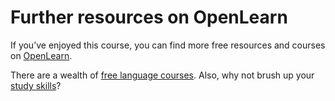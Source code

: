 # Further resources on OpenLearn


If you’ve enjoyed this course, you can find more free resources and courses on [OpenLearn](http://www.open.edu/openlearn/).

There are a wealth of [free language courses](http://www.open.edu/openlearn/languages). Also, why not brush up your [study skills](http://www.open.edu/openlearn/skills-for-study)? 

